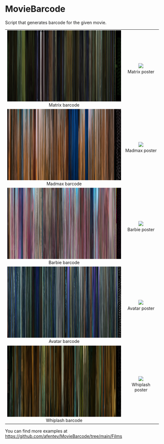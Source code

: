 
# MovieBarcode
Script that generates barcode for the given movie. 
<table> 
	<tr> 
		<td align="center" valign="middle">
			<img src="https://github.com/afentev/MovieBarcode/blob/main/Films/Matrix.png?raw=true" width="400" height="233">
      <br>
			Matrix barcode
		</td> 
		<td align="center" valign="middle">
			<img src="https://ae01.alicdn.com/kf/S9e87199b1b3a4955a31575d8c3f79df1h.jpg_640x640Q90.jpg_.webp" width="266">
      <br>Matrix poster
		</td> 
	</tr> 
	<tr> 
		<td align="center" valign="middle">
			<img src="https://github.com/afentev/MovieBarcode/blob/main/Films/Madmax.png?raw=true" width="400" height="233">
      <br>
			Madmax barcode
		</td> 
		<td align="center" valign="middle">
			<img src="https://i.pinimg.com/originals/5f/1b/eb/5f1bebacaa3feb4cc8fd4c4142401d52.jpg" width="266">
      <br>Madmax poster
		</td>
	</tr> 
	<tr> 
		<td align="center">
			<img src="https://github.com/afentev/MovieBarcode/blob/main/Films/Barbie.png?raw=true" width="400" height="233">
			<br>Barbie barcode
		</td> 
		<td align="center">
			<img src="https://www.instyle.com/thmb/vZCEkHB1nBMIes2tcKTUAMP0zf0=/1500x0/filters:no_upscale():max_bytes(150000):strip_icc()/BarbiePosterEmbed-de7c886812184414977730e920d77a65.jpg" width="266">
			<br>Barbie poster
		</td>
	</tr> 
	<tr> 
		<td align="center">
			<img src="https://raw.githubusercontent.com/afentev/MovieBarcode/main/Films/Avatar.png" width="400" height="233">
			<br>Avatar barcode
		</td> 
		<td align="center">
			<img src="https://m.media-amazon.com/images/M/MV5BYjhiNjBlODctY2ZiOC00YjVlLWFlNzAtNTVhNzM1YjI1NzMxXkEyXkFqcGdeQXVyMjQxNTE1MDA@._V1_.jpg" width="266">
			<br>Avatar poster
		</td>
	</tr> 
	<tr> 
		<td align="center">
			<img src="https://raw.githubusercontent.com/afentev/MovieBarcode/main/Films/Whiplash.png" width="400" height="233">
			<br>Whiplash barcode
		</td> 
		<td align="center">
			<img src="https://preview.redd.it/whiplash-poster-i-made-hope-you-enjoy-v0-msgvq0zdzh1b1.jpg?width=3000&format=pjpg&auto=webp&s=32666d7b76995b165926fc56fe0be9942594f768" width="266">
			<br>Whiplash poster
		</td>
	</tr> 
</table>

You can find more examples at https://github.com/afentev/MovieBarcode/tree/main/Films
